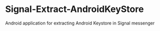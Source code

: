 # Signal-Extract-AndroidKeyStore
Android application for extracting Android Keystore in Signal messenger
